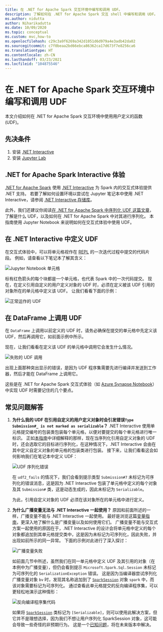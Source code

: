 ```yaml
---
title: 在 .NET for Apache Spark 交互环境中编写和调用 UDF。
description: 了解如何在 .NET for Apache Spark 交互 shell 中编写和调用 UDF。
ms.author: nidutta
author: Niharikadutta
ms.date: 10/09/2020
ms.topic: conceptual
ms.custom: mvc,how-to
ms.openlocfilehash: c29c3a9f6269a342d1051d6d979a4e3adb42da02
ms.sourcegitcommit: c7f0beaa2bd66ebca86362ca17d673f7e8256ca6
ms.translationtype: HT
ms.contentlocale: zh-CN
ms.lasthandoff: 03/23/2021
ms.locfileid: "104875546"
---
```

# <a name="write-and-call-udfs-in-net-for-apache-spark-interactive-environments"></a>在 .NET for Apache Spark 交互环境中编写和调用 UDF

本文介绍如何在 .NET for Apache Spark 交互环境中使用用户定义的函数 (UDF)。

## <a name="prerequisites"></a>先决条件

1. 安装 [.NET Interactive](https://github.com/dotnet/interactive)
2. 安装 [Jupyter Lab](https://jupyter.org/)

## <a name="net-for-apache-spark-interactive-experience"></a>.NET for Apache Spark Interactive 体验

[.NET for Apache Spark](https://github.com/dotnet/spark) 使用 [.NET Interactive](https://devblogs.microsoft.com/dotnet/net-interactive-is-here-net-notebooks-preview-2/) 为 Spark 内的交互式体验提供 .NET 支持。 若要了解如何设置环境以尝试在 Jupyter 笔记本中使用 .NET Interactive，请参阅 [.NET Interactive 存储库](https://github.com/dotnet/interactive)。

此外，我们还建议你阅读[在 .NET for Apache Spark 中序列化 UDF 这篇文章](udf-guide.md)，了解是什么 UDF，以及如何在 .NET for Apache Spark 中对其进行序列化。
本指南使用 Jupyter Notebook 来说明如何在交互式体验中使用 UDF。

## <a name="define-a-udf-in-net-interactive"></a>在 .NET Interactive 中定义 UDF

在交互式体验中，可以将单元格视作在 [REPL](https://en.wikipedia.org/wiki/Read%E2%80%93eval%E2%80%93print_loop) 的一次迭代过程中提交的代码片段。 例如，请查看以下笔记本了解其含义：

![Jupyter Notebook 单元格](./media/dotnet-interactive/dotnet-interactive-cells.png)

标有红色箭头的每个块都是一个单元格，也代表 Spark 中的一次代码提交。 现在，在定义引用自定义的用户定义对象的 UDF 时，必须在定义被该 UDF 引用的对象所在的单元格中定义该 UDF。 让我们看看下面的示例：

![正常运作的 UDF](./media/dotnet-interactive/working-udf.png)

## <a name="call-a-udf-on-a-dataframe"></a>在 DataFrame 上调用 UDF

在 `DataFrame` 上调用以前定义的 UDF 时，请务必确保在提交的单元格中先定义该 UDF，然后再调用它，如前面示例中所示。

现在，让我们看看在定义该 UDF 的单元格中调用它会发生什么情况。

![失败的 UDF 调用](./media/dotnet-interactive/udf_fails.png)

出现上面那种突出显示的错误，是因为 UDF 程序集需要先进行编译并发送到工作器，然后才能在 DataFrame 上调用它。

这些是在 .NET for Apache Spark 交互式体验（如 [Azure Synapse Notebook](/azure/synapse-analytics/spark/apache-spark-development-using-notebooks)）中实现 UDF 时需要记住的几个要点。

## <a name="faqs"></a>常见问题解答

1. **为什么我的 UDF 在引用自定义的用户定义对象时会引发错误`Type Submission#_ is not marked as serializable`？**
    .NET Interactive 使用单元格提交编号的包装类包装每个单元格，以便对要提交的每个单元格进行唯一标识。 正如[本指南](udf-guide.md)中详细解释的那样，现在当序列化引用自定义对象的 UDF 时，还会选取它的目标进行序列化，在这种情况下，.NET Interactive 会由在其中定义自定义对象的单元格的包装类进行包装。
    接下来，让我们看看这会如何影响我们在笔记本中定义 UDF：

    ![UDF 序列化错误](./media/dotnet-interactive/udf-serialization-error.png)

    在 `udf2_fails` 的情况下，我们会看到提示类型 `Submission#7` 未标记为可序列化的错误消息，这是因为 .NET Interactive 包装了单元格中定义的每个对象及其 `Submission#` 类，这是动态生成的，因此未标记为 `Serializable`。

    为此，引用自定义对象的 UDF 必须在该对象所在的单元格中进行定义。

2. **为什么广播变量无法与 .NET Interactive 一起使用？**
    原因和前面所述的一样，广播变量不能与 .NET Interactive 一起使用。 最好是浏览这篇[变量指南](broadcast-guide.md)，更深入地了解什么是广播变量以及如何使用它们。 广播变量不能与交互式方案一起使用的原因在于，.NET Interactive 的设计会将单元格中定义的每个对象都追加到其单元格提交类中，这是因为未标记为可序列化，因此失败，并出现如前所示的同一异常。
    下面的示例对此进行了深入探讨：

    ![广播变量失败](./media/dotnet-interactive/broadcast-fails.png)

    如前面几节中所述，虽然我们在同一单元格中定义 UDF 及其引用的对象（在本例中为广播变量），但仍会看到提示 `Microsoft.Spark.Sql.Session` 未标记为可序列化的 `SerializationException` 错误。 这是因为当编译器尝试序列化广播变量对象 `bv` 时，发现其名称追加到了 [`SparkSession`](https://github.com/dotnet/spark/blob/main/src/csharp/Microsoft.Spark/Sql/SparkSession.cs#L20) 对象 `spark` 中，而该对象需要标记为可序列化。 通过查看此单元格提交的反向编译程序集，可以更轻松地演示这种情形：

    ![反向编译程序集代码](./media/dotnet-interactive/decompiledAssembly.png)

    如果将 [`SparkSession`](https://github.com/dotnet/spark/blob/main/src/csharp/Microsoft.Spark/Sql/SparkSession.cs#L20) 类标记为 `[Serializable]`，则可以使用此解决方案，但它并不是理想选择，因为我们不想让用户序列化 SparkSession 对象，这可能会导致一些奇怪的非预期行为。 这是一个[已知问题](https://github.com/dotnet/spark/issues/619)，将在未来版本中解决。
